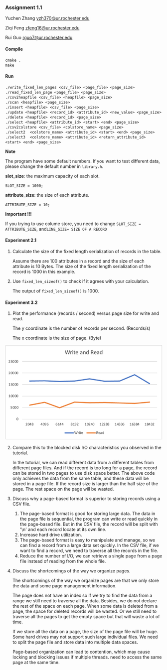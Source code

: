 ### Assignment 1.1

Yuchen Zhang 	yzh370@ur.rochester.edu

Ziqi Feng	zfeng16@ur.rochester.edu

Rui Guo	rguo7@ur.rochester.edu

#### Compile

```
cmake .
make
```

#### Run

```
./write_fixed_len_pages <csv_file> <page_file> <page_size>
./read_fixed_len_page <page_file> <page_size>
./csv2heapfile <csv_file> <heapfile> <page_size>
./scan <heapfile> <page_size>
./insert <heapfile> <csv_file> <page_size>
./update <heapfile> <record_id> <attribute_id> <new_value> <page_size>
./delete <heapfile> <record_id> <page_size>
./select <heapfile> <attribute_id> <start> <end> <page_size>
./csv2colstore <csv_file> <colstore_name> <page_size>
./select2  <colstore_name> <attribute_id> <start> <end> <page_size>
./select3  <colstore_name> <attribute_id> <return_attribute_id> <start> <end> <page_size>
```

**Note**

The program have some default numbers. If you want to test different data, please change the default number in `library.h`.

**slot_size**: the maximum capacity of each slot. 

```
SLOT_SIZE = 1000;
```

**attribute_size**: the size of each attribute. 

```
ATTRIBUTE_SIZE = 10;
```

**Important !!!**

If you trying to use colume store, you need to change `SLOT_SIZE = ATTRIBUTE_SIZE`, and`LINE_SIZE= SIZE OF A RECORD`



#### Experiment 2.1

1. Calculate the size of the fixed length serialization of records in the table.

   Assume there are 100 attributes in a record and the size of each attribute is 10 Bytes. The size of the fixed length serialization of the record is 1000 in this example. 

2. Use `fixed_len_sizeof()` to check if it agrees with your calculation.

   The output of `fixed_len_sizeof()` is 1000.

#### Experiment 3.2

1. Plot the performance (records / second) versus page size for write and read.

   The y coordinate is the number of records per second. (Records/s)

   The x coordinate is the size of page. (Byte)

![image-20230214142225283](./assets/image-20230214142225283.png)

2. Compare this to the blocked disk I/O characteristics you observed in the tutorial.

   In the tutorial, we can read different data from a different tables from different page files. And if the record is too long for a page, the record can be stored in two pages to use disk space better. The above code only achieves the data from the same table, and these data will be stored in a page file. If the record size is larger than the half size of the page. The rest space on the page will be wasted.

3. Discuss why a page-based format is superior to storing records using a CSV file.

   1. The page-based format is good for storing large data. The data in the page file is sequential, the program can write or read quickly in the page-based file. But in the CSV file, the record will be split with '\n' and each record locate at its own line. 
   2. Increase hard drive utilization.
   3. The page-based format is easy to manipulate and manage, so we can find a record from a large data set quickly. In the CSV file, if we want to find a record, we need to traverse all the records in the file.
   4. Reduce the number of I/O, we can retrieve a single page from a page file instead of reading from the whole file.

4. Discuss the shortcomings of the way we organize pages. 

   The shortcomings of the way we organize pages are that we only store the data and some page management information. 

   The page does not have an index so if we try to find the data from a range we still need to traverse all the data. Besides, we do not declare the rest of the space on each page. When some data is deleted from a page, the space for deleted records will be wasted. Or we still need to traverse all the pages to get the empty space but that will waste a lot of time. 

   If we store all the data on a page, the size of the page file will be huge. Some hard drives may not support such large individual files. We need to split the page file and store data into multiple data spaces. 
   
   Page-based organization can lead to contention, which may cause locking and blocking issues if multiple threads. need to access the same page at the same time.

